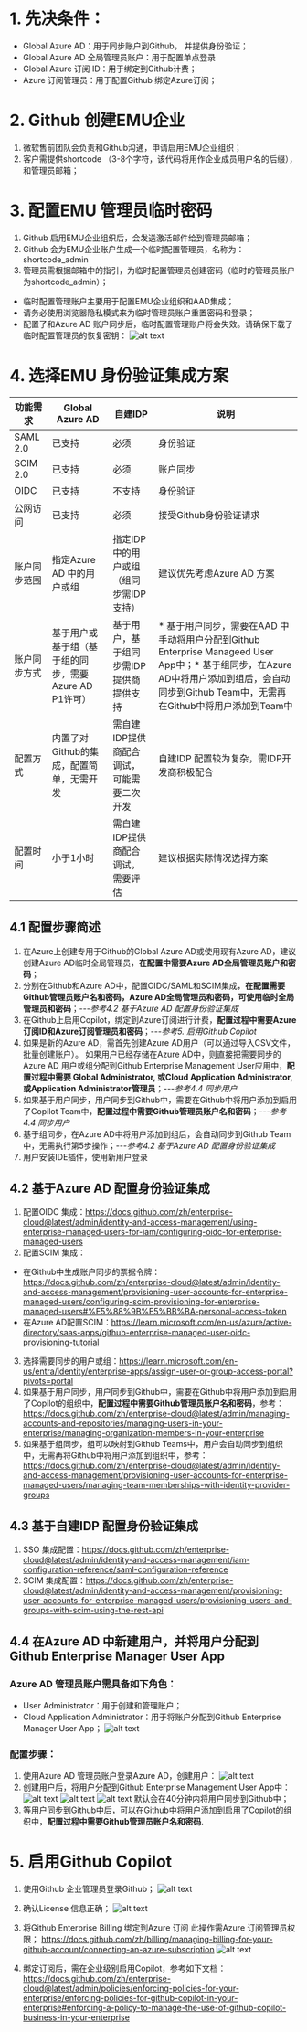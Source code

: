 # 1. 先决条件：
* Global Azure AD：用于同步账户到Github， 并提供身份验证；
* Global Azure AD 全局管理员账户：用于配置单点登录
* Global Azure 订阅 ID：用于绑定到Github计费； 
* Azure 订阅管理员：用于配置Github 绑定Azure订阅；

# 2. Github 创建EMU企业
1.	微软售前团队会负责和Github沟通，申请启用EMU企业组织；
2.	客户需提供shortcode （3-8个字符，该代码将用作企业成员用户名的后缀），和管理员邮箱；

# 3. 配置EMU 管理员临时密码
1.	Github 启用EMU企业组织后，会发送激活邮件给到管理员邮箱；
2.	Github 会为EMU企业账户生成一个临时配置管理员，名称为：shortcode_admin
3.	管理员需根据邮箱中的指引，为临时配置管理员创建密码（临时的管理员账户为shortcode_admin）；
* 临时配置管理账户主要用于配置EMU企业组织和AAD集成；
* 请务必使用浏览器隐私模式来为临时管理员账户重置密码和登录；
* 配置了和Azure AD 账户同步后，临时配置管理账户将会失效。请确保下载了临时配置管理员的恢复密钥：
![alt text](image.png)

# 4. 选择EMU 身份验证集成方案

| 功能需求 | Global Azure AD | 自建IDP | 说明 |
| --- | --- | --- | --- |
| SAML 2.0 | 已支持 | 必须 | 身份验证 |
| SCIM 2.0 | 已支持 | 必须 | 账户同步 |
| OIDC | 已支持 | 不支持 | 身份验证 |
| 公网访问 | 已支持 | 必须 | 接受Github身份验证请求 |
| 账户同步范围 | 指定Azure AD 中的用户或组 | 指定IDP中的用户或组（组同步需IDP支持）| 建议优先考虑Azure AD 方案 |
| 账户同步方式 | 基于用户或基于组（基于组的同步，需要Azure AD P1许可） | 基于用户，基于组同步需IDP提供商提供支持 | * 基于用户同步，需要在AAD 中手动将用户分配到Github Enterprise Manageed User App中；* 基于组同步，在Azure AD中将用户添加到组后，会自动同步到Github Team中，无需再在Github中将用户添加到Team中 |
| 配置方式 | 内置了对Github的集成，配置简单，无需开发 | 需自建IDP提供商配合调试，可能需要二次开发 | 自建IDP 配置较为复杂，需IDP开发商积极配合 |
| 配置时间 | 小于1小时 | 需自建IDP提供商配合调试，需要评估 | 建议根据实际情况选择方案 |



## 4.1 配置步骤简述

1. 在Azure上创建专用于Github的Global Azure AD或使用现有Azure AD，建议创建Azure AD临时全局管理员，**在配置中需要Azure AD全局管理员账户和密码**；
2. 分别在Github和Azure AD中，配置OIDC/SAML和SCIM集成，**在配置需要Github管理员账户名和密码，Azure AD全局管理员和密码，可使用临时全局管理员和密码**；_---参考4.2 基于Azure AD 配置身份验证集成_
3. 在Github上启用Copilot，绑定到Azure订阅进行计费，**配置过程中需要Azure 订阅ID和Azure订阅管理员和密码**；_---参考5. 启用Github Copilot_
4. 如果是新的Azure AD，需首先创建Azure AD用户（可以通过导入CSV文件，批量创建账户）。
如果用户已经存储在Azure AD中，则直接把需要同步的Azure AD 用户或组分配到Github Enterprise Management User应用中，**配置过程中需要 Global Administrator, 或Cloud Application Administrator, 或Application Administrator管理员**；_---参考4.4 同步用户_
5. 如果基于用户同步，用户同步到Github中，需要在Github中将用户添加到启用了Copilot Team中，**配置过程中需要Github管理员账户名和密码**；_---参考4.4 同步用户_
6. 基于组同步，在Azure AD中将用户添加到组后，会自动同步到Github Team中，无需执行第5步操作；_---参考4.2 基于Azure AD 配置身份验证集成_
7. 用户安装IDE插件，使用新用户登录


## 4.2 基于Azure AD 配置身份验证集成
1. 配置OIDC 集成：https://docs.github.com/zh/enterprise-cloud@latest/admin/identity-and-access-management/using-enterprise-managed-users-for-iam/configuring-oidc-for-enterprise-managed-users
2. 配置SCIM 集成：
* 在Github中生成账户同步的票据令牌：https://docs.github.com/zh/enterprise-cloud@latest/admin/identity-and-access-management/provisioning-user-accounts-for-enterprise-managed-users/configuring-scim-provisioning-for-enterprise-managed-users#%E5%88%9B%E5%BB%BA-personal-access-token
* 在Azure AD配置SCIM：https://learn.microsoft.com/en-us/azure/active-directory/saas-apps/github-enterprise-managed-user-oidc-provisioning-tutorial
3. 选择需要同步的用户或组：https://learn.microsoft.com/en-us/entra/identity/enterprise-apps/assign-user-or-group-access-portal?pivots=portal
4. 如果基于用户同步，用户同步到Github中，需要在Github中将用户添加到启用了Copilot的组织中，**配置过程中需要Github管理员账户名和密码**，参考：
https://docs.github.com/zh/enterprise-cloud@latest/admin/managing-accounts-and-repositories/managing-users-in-your-enterprise/managing-organization-members-in-your-enterprise
5. 如果基于组同步，组可以映射到Github Teams中，用户会自动同步到组织中，无需再将Github中将用户添加到组织中，参考：https://docs.github.com/zh/enterprise-cloud@latest/admin/identity-and-access-management/provisioning-user-accounts-for-enterprise-managed-users/managing-team-memberships-with-identity-provider-groups


## 4.3 基于自建IDP 配置身份验证集成
1. SSO 集成配置：https://docs.github.com/zh/enterprise-cloud@latest/admin/identity-and-access-management/iam-configuration-reference/saml-configuration-reference
2. SCIM 集成配置：https://docs.github.com/zh/enterprise-cloud@latest/admin/identity-and-access-management/provisioning-user-accounts-for-enterprise-managed-users/provisioning-users-and-groups-with-scim-using-the-rest-api

## 4.4 在Azure AD 中新建用户，并将用户分配到Github Enterprise Manager User App
### Azure AD 管理员账户需具备如下角色：
* User Administrator：用于创建和管理账户；
* Cloud Application Administrator：用于将账户分配到Github Enterprise Manager User App；
![alt text](image-4.png)
### 配置步骤：
1. 使用Azure AD 管理员账户登录Azure AD，创建用户：
![alt text](image-5.png)
2. 创建用户后，将用户分配到Github Enterprise Management User App中：
![alt text](image-6.png)
![alt text](image-7.png)
![alt text](image-8.png)
默认会在40分钟内将用户同步到Github中；
3. 等用户同步到Github中后，可以在Github中将用户添加到启用了Copilot的组织中，**配置过程中需要Github管理员账户名和密码**.


# 5. 启用Github Copilot
1.	使用Github 企业管理员登录Github；
![alt text](image-1.png) 
2.	确认License 信息正确；
![alt text](image-2.png)
3.	将Github Enterprise Billing 绑定到Azure 订阅
此操作需Azure 订阅管理员权限；
https://docs.github.com/zh/billing/managing-billing-for-your-github-account/connecting-an-azure-subscription
![alt text](image-3.png)

4.	绑定订阅后，需在企业级别启用Copilot，参考如下文档：
https://docs.github.com/zh/enterprise-cloud@latest/admin/policies/enforcing-policies-for-your-enterprise/enforcing-policies-for-github-copilot-in-your-enterprise#enforcing-a-policy-to-manage-the-use-of-github-copilot-business-in-your-enterprise



